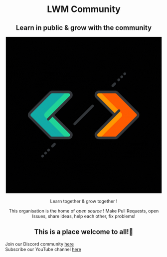
<h1 align="center">LWM Community</h1>

<h2 align="center">Learn in public & grow with the community </h2>

<div align=center>
    <img src="https://github.com/LWM-Community/.github/blob/main/folders/LWM.gif" />
</div>

<div align=center>
    

<p> Learn together & grow together ! </p>

<p> This organisation is the home of <i> open source </i> ! Make Pull Requests, open Issues, share ideas, help each other, fix problems! </p>

<h2> This is a place welcome to all!🥳</h2>

</div>




Join our Discord community [here](https://discord.gg/yzegezxsd8)   
Subscribe our YouTube channel [here](https://www.youtube.com/channel/UCz5O3xDcr4Wxh-p2Zj-re_A)
